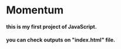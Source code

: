 # Momentum

#### this is my first project of JavaScript.

#### you can check outputs on "index.html" file.
